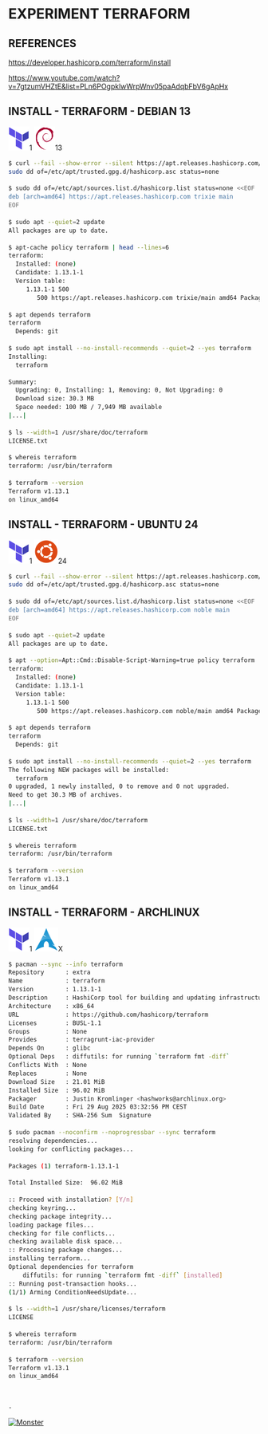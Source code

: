 # EXPERIMENT TERRAFORM

## REFERENCES

https://developer.hashicorp.com/terraform/install

https://www.youtube.com/watch?v=7gtzumVHZtE&list=PLn6POgpklwWrpWnv05paAdqbFbV6gApHx

## INSTALL - TERRAFORM - DEBIAN 13

[![Terraform](img/terraform.webp "Terraform")](https://developer.hashicorp.com/terraform)1
[![Debian](img/debian.webp "Debian")](https://debian.org)13


```bash
$ curl --fail --show-error --silent https://apt.releases.hashicorp.com/gpg |
sudo dd of=/etc/apt/trusted.gpg.d/hashicorp.asc status=none

$ sudo dd of=/etc/apt/sources.list.d/hashicorp.list status=none <<EOF
deb [arch=amd64] https://apt.releases.hashicorp.com trixie main
EOF

$ sudo apt --quiet=2 update
All packages are up to date.

$ apt-cache policy terraform | head --lines=6
terraform:
  Installed: (none)
  Candidate: 1.13.1-1
  Version table:
     1.13.1-1 500
        500 https://apt.releases.hashicorp.com trixie/main amd64 Packages

$ apt depends terraform
terraform
  Depends: git

$ sudo apt install --no-install-recommends --quiet=2 --yes terraform
Installing:
  terraform

Summary:
  Upgrading: 0, Installing: 1, Removing: 0, Not Upgrading: 0
  Download size: 30.3 MB
  Space needed: 100 MB / 7,949 MB available
|...|

$ ls --width=1 /usr/share/doc/terraform
LICENSE.txt

$ whereis terraform
terraform: /usr/bin/terraform

$ terraform --version
Terraform v1.13.1
on linux_amd64
```

## INSTALL - TERRAFORM - UBUNTU 24

[![Terraform](img/terraform.webp "Terraform")](https://developer.hashicorp.com/terraform)1
[![Ubuntu](img/ubuntu.webp "Ubuntu")](https://ubuntu.com)24

```bash
$ curl --fail --show-error --silent https://apt.releases.hashicorp.com/gpg |
sudo dd of=/etc/apt/trusted.gpg.d/hashicorp.asc status=none

$ sudo dd of=/etc/apt/sources.list.d/hashicorp.list status=none <<EOF
deb [arch=amd64] https://apt.releases.hashicorp.com noble main
EOF

$ sudo apt --quiet=2 update
All packages are up to date.

$ apt --option=Apt::Cmd::Disable-Script-Warning=true policy terraform | head --lines=6
terraform:
  Installed: (none)
  Candidate: 1.13.1-1
  Version table:
     1.13.1-1 500
        500 https://apt.releases.hashicorp.com noble/main amd64 Packages

$ apt depends terraform
terraform
  Depends: git

$ sudo apt install --no-install-recommends --quiet=2 --yes terraform
The following NEW packages will be installed:
  terraform
0 upgraded, 1 newly installed, 0 to remove and 0 not upgraded.
Need to get 30.3 MB of archives.
|...|

$ ls --width=1 /usr/share/doc/terraform
LICENSE.txt

$ whereis terraform
terraform: /usr/bin/terraform

$ terraform --version
Terraform v1.13.1
on linux_amd64
```

## INSTALL - TERRAFORM - ARCHLINUX

[![Terraform](img/terraform.webp "Terraform")](https://developer.hashicorp.com/terraform)1
[![Archlinux](img/archlinux.webp "Archlinux")](https://archlinux.org)X

```bash
$ pacman --sync --info terraform
Repository      : extra
Name            : terraform
Version         : 1.13.1-1
Description     : HashiCorp tool for building and updating infrastructure as code idempotently
Architecture    : x86_64
URL             : https://github.com/hashicorp/terraform
Licenses        : BUSL-1.1
Groups          : None
Provides        : terragrunt-iac-provider
Depends On      : glibc
Optional Deps   : diffutils: for running `terraform fmt -diff`
Conflicts With  : None
Replaces        : None
Download Size   : 21.01 MiB
Installed Size  : 96.02 MiB
Packager        : Justin Kromlinger <hashworks@archlinux.org>
Build Date      : Fri 29 Aug 2025 03:32:56 PM CEST
Validated By    : SHA-256 Sum  Signature

$ sudo pacman --noconfirm --noprogressbar --sync terraform
resolving dependencies...
looking for conflicting packages...

Packages (1) terraform-1.13.1-1

Total Installed Size:  96.02 MiB

:: Proceed with installation? [Y/n]
checking keyring...
checking package integrity...
loading package files...
checking for file conflicts...
checking available disk space...
:: Processing package changes...
installing terraform...
Optional dependencies for terraform
    diffutils: for running `terraform fmt -diff` [installed]
:: Running post-transaction hooks...
(1/1) Arming ConditionNeedsUpdate...

$ ls --width=1 /usr/share/licenses/terraform
LICENSE

$ whereis terraform
terraform: /usr/bin/terraform

$ terraform --version
Terraform v1.13.1
on linux_amd64
```

&nbsp;

`-`

[![Monster](https://avatars.githubusercontent.com/u/47848582?s=96&v=4 "Boo!")](../README.md)
